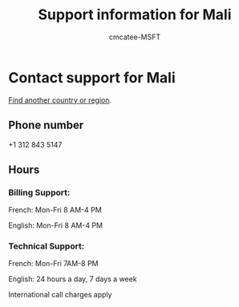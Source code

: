 ﻿---                                
title: Support information for Mali
author: cmcatee-MSFT
f1.keywords:
- NOCSH
ms.author: cmcatee
manager: mnirkhe
audience: Admin
ms.topic: reference
ms.service: o365-administration
ms.collection: Adm_Support
localization_priority: Normal
description: Learn how to contact support for your country or region.
ROBOTS: NOINDEX, NOFOLLOW
---

# Contact support for Mali

[Find another country or region](../contact-support-for-business-products.md).

## Phone number
+1 312 843 5147

## Hours
### Billing Support:

French: Mon-Fri 8 AM-4 PM

English: Mon-Fri 8 AM-4 PM

### Technical Support:

French: Mon-Fri 7AM-8 PM

English: 24 hours a day, 7 days a week

International call charges apply